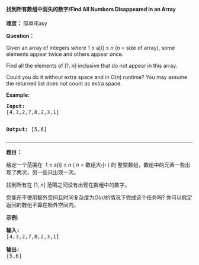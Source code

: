 #### 找到所有数组中消失的数字/Find All Numbers Disappeared in an Array
**难度：** 简单/Easy

**Question：** 

<p>Given an array of integers where 1 &le; a[i] &le; <i>n</i> (<i>n</i> = size of array), some elements appear twice and others appear once.</p>

<p>Find all the elements of [1, <i>n</i>] inclusive that do not appear in this array.</p>

<p>Could you do it without extra space and in O(<i>n</i>) runtime? You may assume the returned list does not count as extra space.</p>

<p><b>Example:</b>
<pre>
<b>Input:</b>
[4,3,2,7,8,2,3,1]

<b>Output:</b>
[5,6]
</pre>
</p>

------

**题目：** 
<p>给定一个范围在&nbsp; 1 &le; a[i] &le; <em>n</em> (&nbsp;<em>n</em> = 数组大小 ) 的 整型数组，数组中的元素一些出现了两次，另一些只出现一次。</p>

<p>找到所有在 [1, <em>n</em>] 范围之间没有出现在数组中的数字。</p>

<p>您能在不使用额外空间且时间复杂度为<em>O(n)</em>的情况下完成这个任务吗? 你可以假定返回的数组不算在额外空间内。</p>

<p><strong>示例:</strong></p>

<pre>
<strong>输入:</strong>
[4,3,2,7,8,2,3,1]

<strong>输出:</strong>
[5,6]
</pre>

